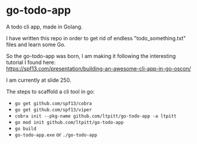 # go-todo-app
A todo cli app, made in Golang.

I have written this repo in order to get rid of endless "todo_something.txt" files and learn some Go.

So the go-todo-app was born, I am making it following the interesting tutorial I found here:  
https://spf13.com/presentation/building-an-awesome-cli-app-in-go-oscon/

I am currently at slide 250.

The steps to scaffold a cli tool in go:
- ```go get github.com/spf13/cobra```
- ```go get github.com/spf13/viper``` 
- ```cobra init --pkg-name github.com/ltpitt/go-todo-app -a ltpitt```
- ```go mod init github.com/ltpitt/go-todo-app```
- ```go build```
- ```go-todo-app.exe``` or ```./go-todo-app```
